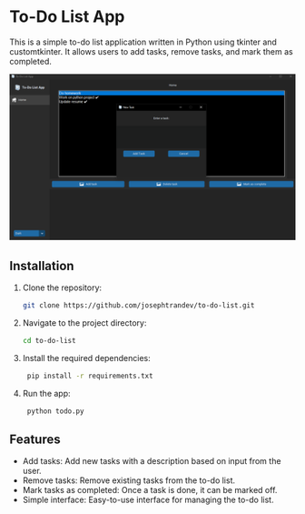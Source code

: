 # To-Do List App

This is a simple to-do list application written in Python using tkinter and customtkinter. It allows users to add tasks, remove tasks, and mark them as completed.

![Preview Image](images/preview.png)

## Installation

1. Clone the repository:
   ```bash
   git clone https://github.com/josephtrandev/to-do-list.git
   ```
   
2. Navigate to the project directory:
   ```bash
   cd to-do-list
   ```
   
3. Install the required dependencies:
   ```bash
    pip install -r requirements.txt
   ```
   
4. Run the app:
   ```bash
    python todo.py
   ```

## Features
- Add tasks: Add new tasks with a description based on input from the user.
- Remove tasks: Remove existing tasks from the to-do list.
- Mark tasks as completed: Once a task is done, it can be marked off.
- Simple interface: Easy-to-use interface for managing the to-do list.